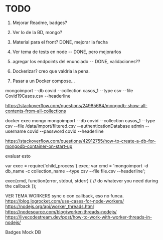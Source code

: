 # TODO

1. Mejorar Readme, badges?
2. Ver lo de la BD, mongo?
3. Material para el front? DONE, mejorar la fecha
4. Ver tema de tests en node -- DONE, pero mejorarlos
5. agregar los endpoints del enunciado -- DONE, validaciones??

6. Dockerizar? creo que valdria la pena.
7. Pasar a un Docker compose...


mongoimport --db covid --collection casos_1 --type csv --file Covid19Casos.csv --headerline

https://stackoverflow.com/questions/24985684/mongodb-show-all-contents-from-all-collections


docker exec mongo mongoimport --db covid --collection casos_1 --type csv --file /data/import/filtered.csv --authenticationDatabase admin --username covid --password covid --headerline


https://stackoverflow.com/questions/42912755/how-to-create-a-db-for-mongodb-container-on-start-up

evaluar esto

var exec = require('child_process').exec;
var cmd = 'mongoimport -d db_name -c collection_name --type csv --file file.csv --headerline';

exec(cmd, function(error, stdout, stderr) {
  // do whatever you need during the callback
});



VER TEMA WORKERS sync o con callback, eso no funca.
https://blog.logrocket.com/use-cases-for-node-workers/
https://nodejs.org/api/worker_threads.html
https://nodesource.com/blog/worker-threads-nodejs/
https://livecodestream.dev/post/how-to-work-with-worker-threads-in-nodejs/

Badges
Mock DB


